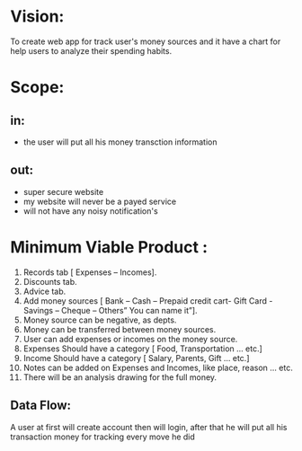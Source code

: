 # Vision:

To create web app for track user's money sources and it have a chart for help users to analyze their spending habits.

# Scope:

## in:

- the user will put all his money transction information

## out:

- super secure website
- my website will never be a payed service
- will not have any noisy notification's

# Minimum Viable Product :

1. Records tab [ Expenses – Incomes].
2. Discounts tab.
3. Advice tab.
4. Add money sources [ Bank – Cash – Prepaid credit cart- Gift Card - Savings – Cheque – Others” You can name it”].
5. Money source can be negative, as depts.
6. Money can be transferred between money sources.
7. User can add expenses or incomes on the money source.
8. Expenses Should have a category [ Food, Transportation … etc.]
9. Income Should have a category [ Salary, Parents, Gift … etc.]
10. Notes can be added on Expenses and Incomes, like place, reason … etc.
11. There will be an analysis drawing for the full money.

## Data Flow:

A user at first will create account then will login, after that he will put all his transaction money for tracking every move he did
